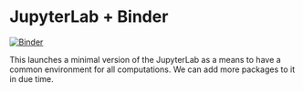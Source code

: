 # JupyterLab + Binder

[![Binder](https://mybinder.org/badge_logo.svg)](https://mybinder.org/v2/gh/AvijeetPrasad/jupyterlab/master?urlpath=lab/tree/index.ipynb)

This launches a minimal version of the JupyterLab as a means to have a common environment for all computations. We can add more packages to it in due time.
